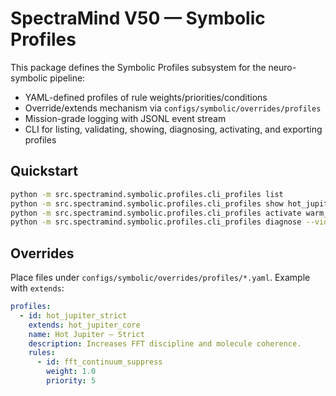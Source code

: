 # SpectraMind V50 — Symbolic Profiles

This package defines the Symbolic Profiles subsystem for the neuro-symbolic pipeline:

- YAML-defined profiles of rule weights/priorities/conditions
- Override/extends mechanism via `configs/symbolic/overrides/profiles`
- Mission-grade logging with JSONL event stream
- CLI for listing, validating, showing, diagnosing, activating, and exporting profiles

## Quickstart

```bash
python -m src.spectramind.symbolic.profiles.cli_profiles list
python -m src.spectramind.symbolic.profiles.cli_profiles show hot_jupiter_core
python -m src.spectramind.symbolic.profiles.cli_profiles activate warm_neptune_core
python -m src.spectramind.symbolic.profiles.cli_profiles diagnose --viol diagnostic_summary.json --out-dir reports/profiles
```

## Overrides

Place files under `configs/symbolic/overrides/profiles/*.yaml`. Example with `extends`:

```yaml
profiles:
  - id: hot_jupiter_strict
    extends: hot_jupiter_core
    name: Hot Jupiter — Strict
    description: Increases FFT discipline and molecule coherence.
    rules:
      - id: fft_continuum_suppress
        weight: 1.0
        priority: 5
```
